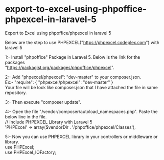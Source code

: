 # export-to-excel-using-phpoffice-phpexcel-in-laravel-5
Export to Excel using phpoffice/phpexcel in laravel 5

Below are the step to use PHPEXCEL("https://phpexcel.codeplex.com") with laravel 5

1:- Install "phpoffice" Package in Laravel 5. Below is the link for the packages <br /> "https://packagist.org/packages/phpoffice/phpexcel".

2:-  Add "phpexcel/phpexcel": "dev-master" to your composer.json. <br />
    Ex:- "require": { "phpexcel/phpexcel": "dev-master" } <br />
    Your file will be look like composer.json that I have attached the file in same repository.

3:- Then execute "composer update".

4:- Open the file "/vendor/composer/autoload_namespaces.php". Paste the below line in the file. <br />
        // Include PHPEXCEL Library with Laravel 5 <br />
    'PHPExcel' => array($vendorDir . '/phpoffice/phpexcel/Classes'),

5:- Now you can use PHPEXCEL library in your controllers or middleware or library.<br />
    use PHPExcel; <br />
    use PHPExcel_IOFactory; <br />
    
